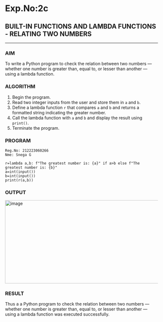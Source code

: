 # Exp.No:2c
## BUILT-IN FUNCTIONS AND LAMBDA FUNCTIONS - RELATING TWO NUMBERS

---

### AIM  
To write a Python program to check the relation between two numbers — whether one number is greater than, equal to, or lesser than another — using a lambda function.

### ALGORITHM

1. Begin the program.
2. Read two integer inputs from the user and store them in `a` and `b`.
3. Define a lambda function `r` that compares `a` and `b` and returns a formatted string indicating the greater number.
4. Call the lambda function with `a` and `b` and display the result using `print()`.
5. Terminate the program.

### PROGRAM

```
Reg.No: 212223060266
Nme: Snega G

r=lambda a,b: f"The greatest number is: {a}" if a>b else f"The greatest number is: {b}"
a=int(input())
b=int(input())
print(r(a,b))
```

### OUTPUT
<img width="689" height="275" alt="image" src="https://github.com/user-attachments/assets/f4224a46-8af5-4dcc-b451-69073285e078" />

### RESULT
Thus a a Python program to check the relation between two numbers — whether one number is greater than, equal to, or lesser than another — using a lambda function was executed successfully.
